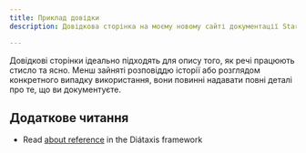 ```yaml
---
title: Приклад довідки
description: Довідкова сторінка на моєму новому сайті документації Starlight.

---
```


Довідкові сторінки ідеально підходять для опису того, як речі працюють стисло та ясно.
Менш зайняті розповіддю історії або розглядом конкретного випадку використання, вони повинні надавати повні деталі про те, що ви документуєте.

## Додаткове читання

- Read [about reference](https://diataxis.fr/reference/) in the Diátaxis framework